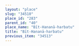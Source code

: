 ```yaml
---
layout: "place"
slug: "34510"
place_id: "283"
parent_id: "40"
place_name: "Bīt-Hananā-harbatu"
title: "Bīt-Hananā-harbatu"
previous_item: "34513"
---
```

